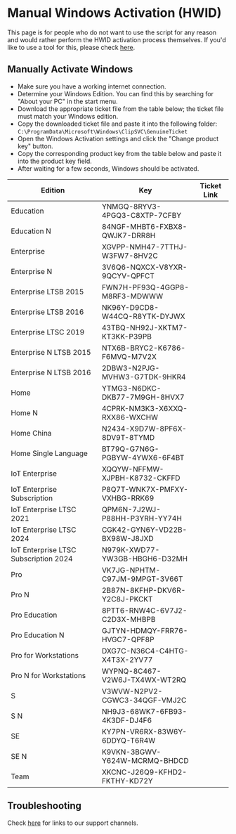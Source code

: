 # Manual Windows Activation (HWID)

This page is for people who do not want to use the script for any reason and would rather perform the HWID activation process themselves. If you'd like to use a tool for this, please check [here](intro.md#download--how-to-use-it).

## Manually Activate Windows
-   Make sure you have a working internet connection.
-   Determine your Windows Edition. You can find this by searching for "About your PC" in the start menu.
-   Download the appropriate ticket file from the table below; the ticket file must match your Windows edition.
-   Copy the downloaded ticket file and paste it into the following folder:  
    `C:\ProgramData\Microsoft\Windows\ClipSVC\GenuineTicket`
-   Open the Windows Activation settings and click the "Change product key" button.
-   Copy the corresponding product key from the table below and paste it into the product key field.
-   After waiting for a few seconds, Windows should be activated.

| Edition                               | Key                           | Ticket Link |
|---------------------------------------|-------------------------------|-------------|
| Education                             | YNMGQ-8RYV3-4PGQ3-C8XTP-7CFBY |
| Education N                           | 84NGF-MHBT6-FXBX8-QWJK7-DRR8H |  
| Enterprise                            | XGVPP-NMH47-7TTHJ-W3FW7-8HV2C |  
| Enterprise N                          | 3V6Q6-NQXCX-V8YXR-9QCYV-QPFCT |  
| Enterprise LTSB 2015                  | FWN7H-PF93Q-4GGP8-M8RF3-MDWWW |  
| Enterprise LTSB 2016                  | NK96Y-D9CD8-W44CQ-R8YTK-DYJWX |  
| Enterprise LTSC 2019                  | 43TBQ-NH92J-XKTM7-KT3KK-P39PB |  
| Enterprise N LTSB 2015                | NTX6B-BRYC2-K6786-F6MVQ-M7V2X |  
| Enterprise N LTSB 2016                | 2DBW3-N2PJG-MVHW3-G7TDK-9HKR4 |  
| Home                                  | YTMG3-N6DKC-DKB77-7M9GH-8HVX7 |  
| Home N                                | 4CPRK-NM3K3-X6XXQ-RXX86-WXCHW |  
| Home China                            | N2434-X9D7W-8PF6X-8DV9T-8TYMD |  
| Home Single Language                  | BT79Q-G7N6G-PGBYW-4YWX6-6F4BT |  
| IoT Enterprise                        | XQQYW-NFFMW-XJPBH-K8732-CKFFD |  
| IoT Enterprise Subscription           | P8Q7T-WNK7X-PMFXY-VXHBG-RRK69 |  
| IoT Enterprise LTSC 2021              | QPM6N-7J2WJ-P88HH-P3YRH-YY74H |  
| IoT Enterprise LTSC 2024              | CGK42-GYN6Y-VD22B-BX98W-J8JXD |  
| IoT Enterprise LTSC Subscription 2024 | N979K-XWD77-YW3GB-HBGH6-D32MH |  
| Pro                                   | VK7JG-NPHTM-C97JM-9MPGT-3V66T |  
| Pro N                                 | 2B87N-8KFHP-DKV6R-Y2C8J-PKCKT |  
| Pro Education                         | 8PTT6-RNW4C-6V7J2-C2D3X-MHBPB |  
| Pro Education N                       | GJTYN-HDMQY-FRR76-HVGC7-QPF8P |  
| Pro for Workstations                  | DXG7C-N36C4-C4HTG-X4T3X-2YV77 |  
| Pro N for Workstations                | WYPNQ-8C467-V2W6J-TX4WX-WT2RQ |  
| S                                     | V3WVW-N2PV2-CGWC3-34QGF-VMJ2C |  
| S N                                   | NH9J3-68WK7-6FB93-4K3DF-DJ4F6 |  
| SE                                    | KY7PN-VR6RX-83W6Y-6DDYQ-T6R4W |  
| SE N                                  | K9VKN-3BGWV-Y624W-MCRMQ-BHDCD |  
| Team                                  | XKCNC-J26Q9-KFHD2-FKTHY-KD72Y |  

## Troubleshooting

Check [here](troubleshoot.md) for links to our support channels.